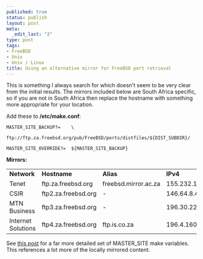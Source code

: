```yaml
--- 
published: true
status: publish
layout: post
meta: 
  _edit_last: "2"
type: post
tags: 
- FreeBSD
- Unix
- Unix / Linux
title: Using an alternative mirror for FreeBSD port retrieval
---
```

This is something I always search for which doesn't seem to be very clear from the initial results. The mirrors included below are South Africa specific, so if you are not in South Africa then replace the hostname with something more appropriate for your location.

Add these to **/etc/make.conf**:

    MASTER_SITE_BACKUP?=    \
	    ftp://ftp.za.freebsd.org/pub/FreeBSD/ports/distfiles/${DIST_SUBDIR}/

    MASTER_SITE_OVERRIDE?=  ${MASTER_SITE_BACKUP}

**Mirrors:**

<table class="table table-condensed" cellpadding="1" cellspacing="1" border="0">
  <tr>
    <td><strong>Network</strong></td>
    <td><strong>Hostname</strong></td>
    <td><strong>Alias</strong></td>
    <td><strong>IPv4</strong></td>
    <td><strong>IPv6</strong></td>
  </tr>
  <tr>
    <td>Tenet</td>
    <td>ftp.za.freebsd.org</td>
    <td>freebsd.mirror.ac.za</td>
    <td>155.232.191.209</td>
    <td>-</td>
  </tr>
  <tr>
    <td>CSIR</td>
    <td>ftp2.za.freebsd.org</td>
    <td>-</td>
    <td>146.64.8.4</td>
    <td>2001:4200:7000:1::4</td>
  </tr>
  <tr>
    <td>MTN Business</td>
    <td>ftp3.za.freebsd.org</td>
    <td>-</td>
    <td>196.30.227.198</td>
    <td>-</td>
  </tr>
  <tr>
    <td>Internet Solutions</td>
    <td>ftp4.za.freebsd.org</td>
    <td>ftp.is.co.za</td>
    <td>196.4.160.12</td>
    <td>-</td>
  </tr>
</table>

See <a href="http://crnl.org/blog/2008/11/02/freebsd-local-ports-distfile-downloads-for-south-africans">this post</a> for a far more detailed set of MASTER_SITE make variables. This references a lot more of the locally mirrored content.
 
